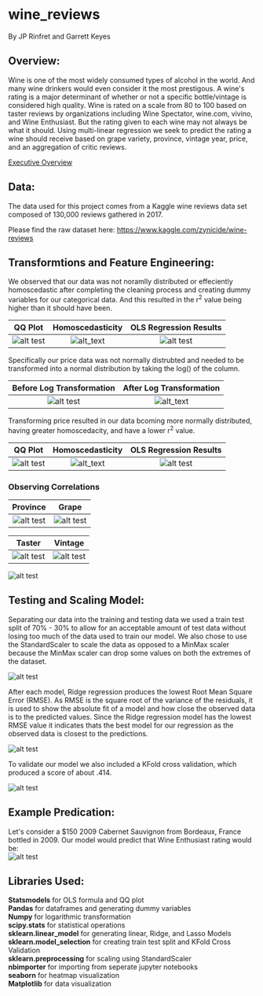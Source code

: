 # wine_reviews
By JP Rinfret and Garrett Keyes

## Overview:
Wine is one of the most widely consumed types of alcohol in the world. And many wine drinkers would even consider it the most prestigous. A wine's rating is a major determinant of whether or not a specific bottle/vintage is considered high quality. Wine is rated on a scale from 80 to 100 based on taster reviews by organizations including Wine Spectator, wine.com, vivino, and Wine Enthusiast. But the rating given to each wine may not always be what it should. Using multi-linear regression we seek to predict the rating a wine should receive based on grape variety, province, vintage year, price, and an aggregation of critic reviews. 

[Executive Overview](https://docs.google.com/presentation/d/16AflvwtjYgCDZ4M5CGoQz2o1lbqeyB5Cm6XoSGZy34k/edit?usp=sharing)

## Data:
The data used for this project comes from a Kaggle wine reviews data set composed of 130,000 reviews gathered in 2017.

Please find the raw dataset here: https://www.kaggle.com/zynicide/wine-reviews

## Transformtions and Feature Engineering:
We observed that our data was not noramlly distributed or effeciently homoscedastic after completing the cleaning process and creating dummy variables for our categorical data. And this resulted in the r<sup>2</sup> value being higher than it should have been.

QQ Plot             |  Homoscedasticity    | OLS Regression Results
:-------------------------:|:-------------------------:|:-------------------------:
![alt test](graphs/pre_log_normality.png)  |  ![alt_text](graphs/pre_log_homoscedasticity.png)   | ![alt test](graphs/pre_log_ols.png)

Specifically our price data was not normally distrubted and needed to be transformed into a normal distribution by taking the log() of the column. 
 
 Before Log Transformation             |  After Log Transformation
:-------------------------:|:-------------------------:
![alt test](graphs/pre_log_price.png)  |  ![alt_text](graphs/post_log_price.png)

Transforming price resulted in our data bcoming more normally distributed, having greater homoscedacity, and have a lower r<sup>2</sup> value. 

QQ Plot             |  Homoscedasticity    | OLS Regression Results
:-------------------------:|:-------------------------:|:-------------------------:
![alt test](graphs/post_log_normality.png)  |  ![alt_text](graphs/post_log_homoscedasticity.png)   | ![alt test](graphs/post_log_ols.png)

### Observing Correlations 
Province             |  Grape   
:-------------------------:|:-------------------------:
![alt test](graphs/provinces_heatmap.png) | ![alt test](graphs/grapes_heatmap.png)

Taster             |  Vintage   
:-------------------------:|:-------------------------:
![alt test](graphs/taster_heatmap.png) | ![alt test](graphs/vintages_heatmap.png)

![alt test](graphs/all_data_heatmap.png)

## Testing and Scaling Model:

Separating our data into the training and testing data we used a train test split of 70% - 30% to allow for an acceptable amount of test data without losing too much of the data used to train our model. We also chose to use the StandardScaler to scale the data as opposed to a MinMax scaler because the MinMax scaler can drop some values on both the extremes of the dataset.

![alt test](graphs/train_test_split.png)

After each model, Ridge regression produces the lowest Root Mean Square Error (RMSE). As RMSE is the square root of the variance of the residuals, it is used to show the absolute fit of a model and how close the observed data is to the predicted values. Since the Ridge regression model has the lowest RMSE value it indicates thats the best model for our regression as the observed data is closest to the predictions. 

![alt test](graphs/ridge_lasso_regression.png)

To validate our model we also included a KFold cross validation, which produced a score of about .414.

![alt test](graphs/KFold.png)

## Example Predication:
Let's consider a $150 2009 Cabernet Sauvignon from Bordeaux, France bottled in 2009. Our model would predict that Wine Enthusiast rating would be:  
![alt test](graphs/example.png)

## Libraries Used:
**Statsmodels** for OLS formula and QQ plot<br /> 
**Pandas** for dataframes and generating dummy variables<br /> 
**Numpy** for logarithmic transformation<br /> 
**scipy.stats** for statistical operations<br /> 
**sklearn.linear_model** for generating linear, Ridge, and Lasso Models<br /> 
**sklearn.model_selection** for creating train test split and KFold Cross Validation<br /> 
**sklearn.preprocessing** for scaling using StandardScaler<br /> 
**nbimporter** for importing from seperate jupyter notebooks<br /> 
**seaborn** for heatmap visualization<br /> 
**Matplotlib** for data visualization<br /> 

